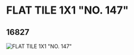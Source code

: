 # FLAT TILE 1X1 "NO. 147"
## 16827
![FLAT TILE 1X1 "NO. 147"](https://lc-www-live-s.legocdn.com/media/bricks/5/2/6063898.jpg)